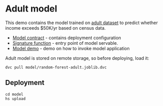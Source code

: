 # Adult model 

This demo contains the model trained on [adult dataset](https://archive.ics.uci.edu/ml/datasets/census+income) to predict whether income exceeds $50K/yr based on census data.

- [Model contract](serving.yaml) - contains deployment configuration
- [Signature function](model/src/func_main.py) - entry point of model servable.
- [Model demo](demo/Adult_demo.ipynb) - demo on how to invoke model application

Adult model is stored on remote storage, so before deploying, load it:
```commandline
dvc pull model/random-forest-adult.joblib.dvc
```

## Deployment

```commandline
cd model
hs upload
```
